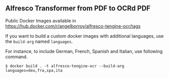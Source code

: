 ## Alfresco Transformer from PDF to OCRd PDF

Public Docker Images available in https://hub.docker.com/r/angelborroy/alfresco-tengine-ocr/tags

If you want to build a custom docker images with additional languages, use the `build-arg` named `languages`.

For instance, to include German, French, Spanish and Italian, use following command.

```
$ docker build . -t alfresco-tengine-ocr --build-arg languages=deu,fra,spa,ita
```
